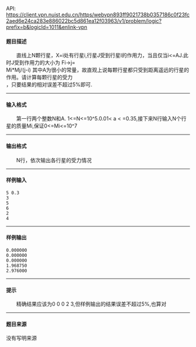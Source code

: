 API: https://client.vpn.nuist.edu.cn/https/webvpn893ff9021738b0357186c0f23fc2aed6e24ca283e886022bc5d861ea12f03963/v1/problem/logic?prefix=b&logicId=1011&enlink-vpn

#### 题目描述

　　直线上N颗行星，X=i处有行星i,行星J受到行星I的作用力，当且仅当i<=AJ.此时J受到作用力的大小为 Fi->j=  
Mi\*Mj/(j-i) 其中A为很小的常量，故直观上说每颗行星都只受到距离遥远的行星的作用。请计算每颗行星的受力  
，只要结果的相对误差不超过5%即可.

---

#### 输入格式

　　第一行两个整数N和A. 1<=N<=10^5.0.01< a < =0.35,接下来N行输入N个行星的质量Mi,保证0<=Mi<=10^7

---

#### 输出格式

　　N行，依次输出各行星的受力情况

---

#### 样例输入
```
5 0.3
3
5
6
2
4
```

---

#### 样例输出
```
0.000000
0.000000
0.000000
1.968750
2.976000
```

---

#### 提示

　　精确结果应该为0 0 0 2 3,但样例输出的结果误差不超过5%,也算对

---

#### 题目来源

没有写明来源
